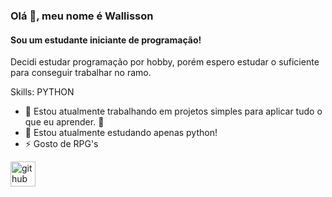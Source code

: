 ### Olá 👋, meu nome é Wallisson
#### Sou um estudante iniciante de programação!
Decidi estudar programação por hobby, porém espero estudar o suficiente para conseguir trabalhar no ramo.

Skills: PYTHON

- 🔭 Estou atualmente trabalhando em projetos simples para aplicar tudo o que eu aprender. 🤠
- 🌱 Estou atualmente estudando apenas python! 
- ⚡ Gosto de RPG's


[<img src='https://cdn.jsdelivr.net/npm/simple-icons@3.0.1/icons/github.svg' alt='github' height='40'>](https://github.com/wallissonpr)

